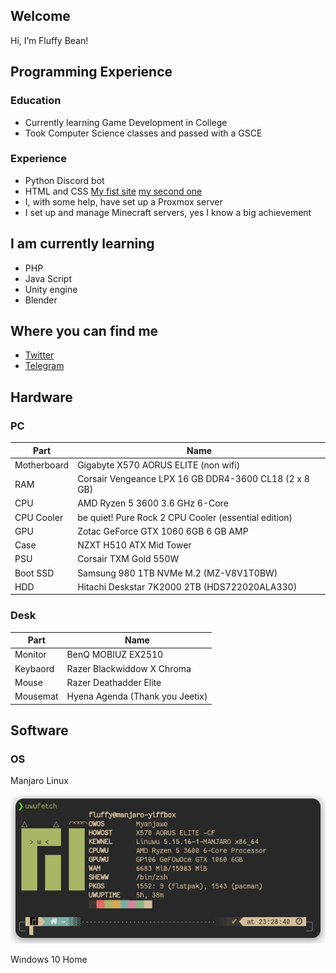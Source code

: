 Welcome
-------
Hi, I’m Fluffy Bean!

Programming Experience
-------
### Education
- Currently learning Game Development in College
- Took Computer Science classes and passed with a GSCE
### Experience
- Python Discord bot
- HTML and CSS
[My fist site](https://fluffy.1x.no)
[my second one](https://uwu.fluffybean.gay)
- I, with some help, have set up a Proxmox server
- I set up and manage Minecraft servers, yes I know a big achievement


I am currently learning
-------
- PHP
- Java Script
- Unity engine
- Blender

Where you can find me
-------
- [Twitter](https://twitter.com/fluffybeanUwU)
- [Telegram](https://t.me/Fluffy_Bean)

Hardware
-------
### PC
| Part            | Name                                                  |
|-----------------|-------------------------------------------------------|
| Motherboard     | Gigabyte X570 AORUS ELITE (non wifi)                  |
| RAM             | Corsair Vengeance LPX 16 GB DDR4-3600 CL18 (2 x 8 GB) |
| CPU             | AMD Ryzen 5 3600 3.6 GHz 6-Core                       |
| CPU Cooler      | be quiet! Pure Rock 2 CPU Cooler (essential edition)  |
| GPU             | Zotac GeForce GTX 1060 6GB 6 GB AMP                   |
| Case            | NZXT H510 ATX Mid Tower                               |
| PSU             | Corsair TXM Gold 550W                                 |
| Boot SSD        | Samsung 980 1TB NVMe M.2 (MZ-V8V1T0BW)                |
| HDD             | Hitachi Deskstar 7K2000 2TB (HDS722020ALA330)         |

### Desk
| Part            | Name                                                  |
|-----------------|-------------------------------------------------------|
| Monitor         | BenQ MOBIUZ EX2510                                    |
| Keybaord        | Razer Blackwiddow X Chroma                            |
| Mouse           | Razer Deathadder Elite                                |
| Mousemat        | Hyena Agenda (Thank you Jeetix)                       |

Software
-------

### OS
Manjaro Linux

![uwufetch](https://github.com/Fluffy-Bean/Fluffy-Bean/blob/main/uwufetch.png?raw=true)

Windows 10 Home

